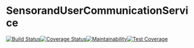 # SensorandUserCommunicationService
[![Build Status](https://travis-ci.com/BlendedGamesFramework/BG-SensorAndUserCommunicationService.svg?branch=master)](https://travis-ci.com/BlendedGamesFramework/BG-SensorAndUserCommunicationService)[![Coverage Status](https://coveralls.io/repos/github/BlendedGamesFramework/BG-SensorAndUserCommunicationService/badge.svg?branch=master)](https://coveralls.io/github/BlendedGamesFramework/BG-SensorAndUserCommunicationService?branch=master)[![Maintainability](https://api.codeclimate.com/v1/badges/cba11170fc49a191e430/maintainability)](https://codeclimate.com/github/BlendedGamesFramework/BG-SensorAndUserCommunicationService/maintainability)[![Test Coverage](https://api.codeclimate.com/v1/badges/cba11170fc49a191e430/test_coverage)](https://codeclimate.com/github/BlendedGamesFramework/BG-SensorAndUserCommunicationService/test_coverage)
